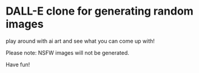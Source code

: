 # DALL-E clone for generating random images

play around with ai art and see what you can come up with!

Please note: NSFW images will not be generated.

Have fun!